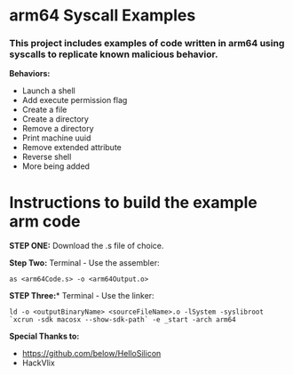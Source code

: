 # arm64 Syscall Examples
### This project includes examples of code written in arm64 using syscalls to replicate known malicious behavior. 

**Behaviors:**
- Launch a shell
- Add execute permission flag
- Create a file
- Create a directory
- Remove a directory
- Print machine uuid
- Remove extended attribute
- Reverse shell
- More being added

# Instructions to build the example arm code

**STEP ONE:**
Download the .s file of choice.

**Step Two:**
Terminal - Use the assembler:
```shell
as <arm64Code.s> -o <arm64Output.o>
```

**STEP Three:***
Terminal - Use the linker:
```shell
ld -o <outputBinaryName> <sourceFileName>.o -lSystem -syslibroot `xcrun -sdk macosx --show-sdk-path` -e _start -arch arm64
```
**Special Thanks to:**
- https://github.com/below/HelloSilicon
- HackVlix
